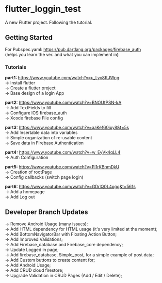 # flutter_loggin_test

A new Flutter project. 
Following the tutorial.

## Getting Started

For Pubspec.yaml: https://pub.dartlang.org/packages/firebase_auth
<br>(helps you learn the ver. and what you can implement in)

### Tutorials <br>
**part1:** https://www.youtube.com/watch?v=u_Lyx8KJWpg
  <br>-> Install flutter
  <br>-> Create a flutter project
  <br>-> Base design of a login App<br>

**part2:** https://www.youtube.com/watch?v=BNOUtPSN-kA
  <br>-> Add TextFields to fill
  <br>-> Configure IOS firebase_auth
  <br>-> Xcode firebase File config<br>

**part3:** https://www.youtube.com/watch?v=aaKef60iuy8&t=5s
  <br>-> Add Insertable data into variables
  <br>-> Simple organization of re-usable content
  <br>-> Save data in Firebase Authentication<br>

**part4:** https://www.youtube.com/watch?v=w_EyVk4qLL4
  <br>-> Auth Configuration

**part5:** https://www.youtube.com/watch?v=Pl1rKBnmDkU
  <br>-> Creation of rootPage
  <br>-> Config callbacks (switch page login)

**part6:** https://www.youtube.com/watch?v=GDrlQ0L4ogg&t=561s
  <br>-> Add a homepage
  <br>-> Add Log out

## Developer Branch Updates

  -> Remove Android Usage (many issues);
  <br>-> Add HTML dependency for HTML usage (it's very limited at the moment);
  <br>-> Add BottomNavigatorBar with Floating Action Button;
  <br>-> Add Improved Validations;
  <br>-> Add Firebase_database and Firebase_core dependency;
  <br>-> Update Logged in page;
  <br>-> Add firebase_database, Simple_post, for a simple example of post data;
  <br>-> Add Custom buttons to create content for;
  <br>-> Add Android Usage;
  <br>-> Add CRUD cloud firestore;
  <br>-> Upgrade Validation in CRUD Pages (Add / Edit / Delete);




